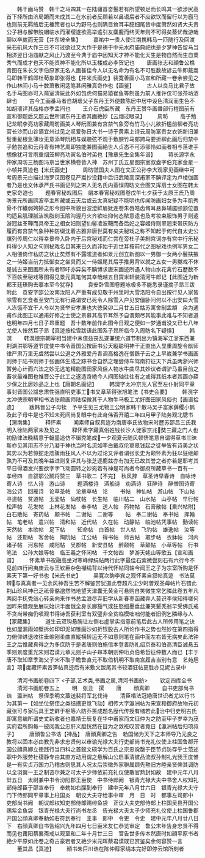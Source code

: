 <!-- { "loadSidebar": true } -->
　　韩干画马赞　韩干之马四其一在陆骧首奋鬛若有所望顿足而长鸣其一欲涉尻高首下择所由济局蹐而未成其二在水前者反顾若以鼻语后者不应欲饮而留行以为廏马也则前无羁络后无棰策者也以为野马也则隅目耸耳丰臆细尾皆中度萧然如贤大夫贵公子相与解带脱帽临水而濯缨遂欲高举逺引友麋鹿而终天年则不可得矣葢优哉游哉聊以卒嵗而无营【并东坡全集】
　　嘉祐中一贵人使江南携韩马一匹随行及回渡采石矶风大作三日不可过欲过又大作于是祷于中元水府庙典祀也是夕梦神告留马当相济翌日诣庙献之风止乃渡至今典于庙中因知天才神不能化天生是物自然而生自乗秀气而成才也天不能资神不能化所以玉楼成必李贺记也
　　唐画张志和顔鲁公樵青图在朱长文字伯原家无名人画甚佳今人以无名命为有名不可胜数故谚云牛即戴嵩马即韩干鹤即杜荀象即张得也【并米氏画史】裴寛善画小马宣和所藏一卷余尝见之作山林间小马十数萧散闲适笔甚闲雅真竒作也【画鉴】
　　古人以良马比君子故名手马图亦可入斋室清玩此外如包虎何猫易猿崔鱼等制虽为前人推许仅可张茶坊酒肆也
　　古今工画番马者自胡瓌父子东丹王外便数陈居中居中设色清润而生色不如胡瓌详其品格亦季孟间也
　　王介石虎臣所藏　东丹王赞华画番部行程图前有宣和御题后又题云世所谓东丹王者其画絶妙【云烟过眼录】
　　周昉
　　高子勉记龙眠李亮功家藏周昉画美人琴阮图兼有宫禁气象旁有竹马小儿欲折槛前柳者亮功官长沙而山谷谪宜州过见之叹爱弥日大书一诗于黄素上诗云周昉富贵女衣饰新旧兼髻重髪根急薄妆无意添琴阮相与娱聴弦不观手敷腴竹马郎跨马要折柳此画后归禁中子勉尝追和云丹青有神艺周即独能兼图画絶世人贞态不可添郤怜如画者相与落谁手想像犹可言雨重烟笼柳亮功寅名伯时弟也【豫章先生全集年谱】
　　蒋长源字永仲家周昉三杨图冯京当世家横卷皆入神　苏州丁氏五星图宗室叔盎字伯充家金星一小帧并真迹也【米氏画史】
　　周昉虢国夫人图在文正公孙李大观家见画继中可考周景元白描过海罗汉图卷见严嵩抄没籍中后归武陵高深甫家不腆评定为卢棱伽画者乃是也文休承严氏书画记列之宋人无名氏内葢悮周昉文会图又挥扇士女图在韩太史家竒迹也
　　题春宵秘戏图后　绢本春宵秘戏图卷戊午七夕获于太原王氏乃周昉景元所画鸥波亭主所藏或云天后或云太真妃疑不能明也传闻昉画妇女多为丰肌秀骨不作纎弱娉婷之形今图中所貌目波澄鲜眉妩连卷朱唇皓齿脩耳悬鼻辅靥颐颔位置均适且肌理腻洁筑脂刻玉隂沟渥丹火齐欲吐抑何态秾意逺也及考妆束服饰男子则逺游冠丝革鞾而具帝王之相女妇则望仙髻凌波韈而备后妃之容姬侍则翠翘束带厌防方履而有宫禁气象种种防缀沈着古雅非唐世莫有矣夫秘戏之称不知起于何代自太史公譔列传周仁以得幸景帝入卧内于后宫秘戏而仁尝在旁杜子美制宫词亦有宫中行乐秘料得少人知之句则秘戏名目其来已久而非始于近世耳按前代之图秘戏也例写男女二人相偎倚作私防之状止矣然有不露隂道者如景元创立新图以一男御一女两小鬟扶掖之一侍姬当前力抵御女之坐具而又一侍姬尾其后手推男背以就之五女一男嬲戏不休是诚古来图画所未有者耶吁亦异矣不腆博求唐宋画迹所遇人物山水花禽竹石歴数不下百帙至秘戏等图得见景元真笔何其幸哉越五日寳米轩装清河牛郎记【此图近为新都王廷珸购去摹本至今犹存】
　　袁安卧雪图卷题咏极多不能悉录谨摘子昻三跋附此　袁安字邵公汝南汝阳人严重有成见敬于州里时大雪洛阳令自出按行见人家皆除雪有乞食者至安门无有行路谓安已死令人除雪入户见安僵卧问何以不出安曰大雪人冻饿不宜干人令以为贤举安孝亷也大徳癸卯二月廿五日姑苏寓舍制孟頫　余为通甫作此图正以通甫好修之士使之景慕其高节耳然予自谓颇尽其能事此难与不知者道也明年四月七日子昻重题　吾十数年前作此图今日观之便如一梦通甫没又已七八年尤使人怅然耳子昻【真迹按松雪跋语此图系子昻所临今入周昉名下疑悮】
　　韩滉
　　韩滉徳宗朝宰相当建中末值兹丧乱遂兼统六道节制出为镇海军江浙东西兼荆湖洪鄂等道节度使中书令晋国公按唐书公天縦聪明神干正直出入显重周旋令猷师律严肃万里无虞然尝以公退之外雅爱丹青调高格逸在僧繇子云之上早嵗兼学书画画则师于陆书则师于张画体生成之踪书合自然之理尝侍车驾南狩征天下兵虽两浙兴师暂劳心计而六法之妙无逃笔精能图田家风俗人物水牛曲尽其妙议者谓驴马虽目前之畜状最难图也惟晋公于此工之遂造竒絶今人间图轴往往有之或得其纸本者其画亦薛少保之比居妙品之上也【唐朝名画记】
　　韩滉字太冲京兆人官至左仆射同平章事封晋国公諡忠肃性强直明吏事工书又章草得张旭笔法【书史会要】
　　韩滉字太冲徳宗朝宰相书法张颠画师陆探微其于人物牛马极工尤好图田家风俗也【画谱拾遗】
　　跋韩晋公子母犊　予平生见三尤物王公明家韩干散马吴子富家薛稷小鹤及此子母牛是也不知未死间尚复眼中有此竒伟否开禧二年四月甲子陆务观北牕书【渭南集】
　　释怀素
　　闻素师自叙真迹为南唐李氏故物宋时歴苏邵吕三氏我明入徐陆两家未及见之
　　释怀素字藏真俗姓钱长沙人徙家京兆奘三藏之门人也初励律法晚精意于翰墨追仿不辍秃笔成一夕观夏云随风顿悟笔意自谓得草书三昧斯亦见其用志不分乃凝于神也当时名流如李白戴叔伦窦臮钱起之徒举皆有诗美之状其势以为若惊蛇走虺骤雨狂风人不以为过论又评者谓张长史为颠怀素为狂以狂继颠孰为不可及其晚年益进则复评其与张芝逐鹿兹亦有加无已故其誉之者亦若是耶考其平日得酒发兴要欲字字飞动圆转之妙宛若有神是可尚者今御府所藏草书一百有一　孝经四　自叙鄂公鬭将赞三　草书歌二【不完】　秋风辞　草圣诗早春诗　自咏诗　寄人诗　忆人诗　游山诗
　　题酒楼诗　酒船诗　劝酒诗　狂醉诗　醉僧图诗寄浩公诗　回雁诗　论草圣帖　论章草帖　论
　　书帖　神仙帖　游山帖　下山帖　寻道帖　贫道帖　玉壶帖　仙杖帖　长生帖　临川帖二　山水帖　山亭帖　早行帖　松声帖　花发帖　上林花发帖　奉李帖　送人帖　药物帖　石膏散帖【乗兴帖附】白石散帖　寄药帖　颠书帖　二谢帖　二谢等
　　帖　奉二谢帖　奉书帖　挥翰帖　笔老帖　遣兴帖　清和帖　近代帖　久在帖　动静帖　临池帖凭事帖　勤读帖　天然帖　本欲帖　足下帖
　　知命帖　白首帖　世人帖　飞钓帖　雄逸帖　汝等帖　还期帖　客舍帖　陶阮帖　江公帖　得书帖　师古帖　取步帖　衣鉢帖　河内诸子帖　河东帖　咸阳帖　吴郡帖　新安县帖　醉颠帖　草颠帖　小草等帖　行书笔法　公孙大娘等帖　临王羲之怀闲帖　千文帖四　梦游天姥山等歌五【宣和画谱】
　　怀素草书祝融高坐对寒峰绿绢帖两行此字最佳石紫微尝刻石有六行今不见前四行问夷庚云与王钦臣杂色襭绢背以诗代怀帖同轴今闻王之子为宗室所购是怀素天下第一好书也【米氏书史】
　　吴寛次韵李宾之观怀素自叙帖真迹　书法莫辨与真真者一见余风神吾生苦不解鉴赏犹道此卷超凡尘少时曽观圣母帖片石错此荆山珍风神已乏祗骨骼邈然陆地望天津囊无黄金可悬购自笑微生常乞隣此卷五年凡两阅手抚秃翁心转亲向来作书总孟浪尽弃旧学从新春枣函藏弆人莫识李侯知得嗟何因昨来借观坐展玩始识半面俄全身长廊豁气或狂怒细墨垂丝兼笑颦秃翁早受佛氏戒不贪尚带痴仍嗔观书得诗吾获利室有双璧非全贫临模咄咄付能者旧例乞隣缘与人【家藏集】
　　道生云双钩悬腕让左侧右虚掌实指意前笔后此古人所传用笔之诀也如屋漏雨如壁拆如印印泥如锥画沙如折钗股古人所论作书之势也然妙在第四指得力俯仰进退收往垂缩刚柔曲直縦横转运无不如意则笔在画中而左右皆无病矣此法钟王之后惟藏真得之为多庶防于是者唐则伯施信本登善防礼绍京泰和伯高清臣诚悬五季则景度重光宋则君谟元章元则子山子昻本朝则仲珩贞伯希哲征仲数人而已【丰于唐不取知章季海父子宋不取子瞻鲁直元不取伯机明不取南宫履吉当别有意　艺苑巵言】项度藏怀素苦笋帖真迹后有米敷文跋尾其书较酒狂帖更胜亦见妮古录中














　　清河书画舫卷四下
<子部,艺术类,书画之属,清河书画舫>
　　钦定四库全书
　　清河书画舫卷五上
　　明　张丑　撰
　　唐
　　顔真卿
　　自书吏部尚书诰　瀛洲帖　祭侄季明文藁送裴将军北伐诗
　　清臣楷法冠絶唐世识者尤以行书为其第一【如坐位祭侄之类结搆更觉飞动】相传大字瀛洲帖为宋宣和御府故物元初藏张可与家后具王芝鲜于枢等六防乔篑成题名歴代传授有绪若此治中归史明古氏即寓意编所谓史丈新收者也嘉靖壬辰复在华中甫家而文征仲为之防至甲子岁幸为茂实府君所购每一披阅我公忠肝义胆恍然在目为之敛袵叹赏者竟日【瀛洲帖后归项叔子】
　　唐顔鲁公书诰【神品】　唐顔真卿之告　勅国储为天下之本师导乃元良之教将以固本必由教先非求忠贤何以审谕光禄大夫行吏部尚书充礼仪使上柱国鲁郡开国公顔真卿立徳践行当四科之首懿文硕学为百氏之宗忠谠罄于臣节贞防存乎士范述职中外服劳社稷静专由其直方动用谓之悬解山公启事清彼品流叔孙制礼光我王度惟是一有实贞万国力乃稽古则思其人况太后崇徽外家聨属顾先勲旧方睦亲贤俾其调防以全羽翼一王之制咨尔兼之可太子少师依前充礼仪使散官勲封如故　建中元年八月廿五日　太尉兼中书令汾阳郡王臣使　中书侍郎阙　银青光禄大夫中书舍人权知礼部侍郎臣于邵宣奉行　奉勅如右牒到奉行　建中元年八月廿六日　银青光禄大夫守门下侍郎同平章事上柱国炎　朝议大夫守给事中审　月　日　时　都事左司郎中　吏部尚书阙　朝议郎权知吏部侍郎赐绯鱼袋　正议大夫吏部侍郎上柱国吴县开国公赐紫金鱼袋　银青光禄大夫行尚书左丞　告光禄大夫太子少师充礼仪使上柱国鲁郡开国公顔真卿奉勅如右符到奉行　主事　郎中　令吏　令史　建中元年八月廿八日下　右顔真卿自书告绍兴九年四月七日臣米友仁恭览审定　鲁公末年告身忠贤不得而见也莆阳蔡襄斋戒以观至和二年十月廿三日　官告世多传本然唐时如顔平原书者絶少平原如此卷之奇古豪宕者又絶少米元晖蔡君谟既已赏鉴矣余何容赞一言
　　董其昌【真迹】
　　顔书朱巨川诰在陈仲醇家绢本完好即停云馆所刻者

